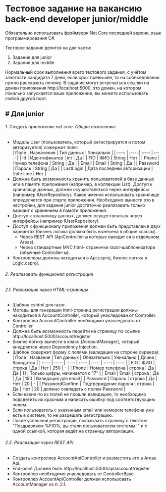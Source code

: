 # Тестовое задание на вакансию back-end developer junior/middle

Обязательно использовать фрэймворк Net Core последней версии, язык программирования C#.

Тестовое задание делится на две части:
1. Задание для junior 
2. Задание для middle 

Нормальный срок выполнения всего тестового задания, с учётом занятости кандидата 7 дней, если срок превышен, то на собеседовании нужно рассказать почему.
В задание могут встречаться ссылки на домен приложения http://localhost:5000, это домен, на котором локально запускается ваше приложение, вы можете использовать любой другой порт. 

## # Для junior

###### 1. Создать приложение net core. Общие пожелания:
  - Модель User (пользователь, который регистрируется и потом авторизуется) сожержит поля:   
  | Поле | Назначение | Тип данных | Уникально |
  | :---: | :---: | :---: | :---: |
  | Id | Идентификатор | int | Да |
  | FIO | ФИО | String | Нет |
  | Phone | Номер телефона | String | Да |
  | Email | Email | String | Да |
  | Password | Пароль | String | Да |
  | LastLogin | Дата последней авторизации | DateTime | Нет |  
  - Должна быть возможность хранить пользователей в базе данных или в памяти приложения (например, в коллекции List). Доступ к хранилищу данных, должен осуществляться через интерфейсы (например IUserRepository). Какое именно использовать хранилище определяется при старте приложения. Необходимо вынести это в настройки, для задания junior достаточно реализовать только вариант с хранением в памяти приложения.
  - Доступ к хранилищу данных, должен осуществляться через интерфейсы (например IUserRepository).
  - Доступ к функционалу приложения должен быть представлен в двух вариантах (бизнес логика должна быть вынесена в общие классы).
    + Через REST API (ApiController-ы которые находят ся в отдельном Areas).
    + Через стандартные MVC html-  странички razor-шаблонизатора (обычные Controller-ы).
  - Контроллеры должны находиться в Api.csproj, бизнес логика в Logic.csproj.
###### 2. Реализовать функционал регистрации
###### 2.1. Реализация через HTML-страницы
- Шаблон cshtml для razor.
- Методы для генерации html-страниц регистрации должны находиться в AccountController, который унаследован от Controller.
- Контроллер AccountController необходимо унаследовать от Controller
- Должна быть возможность перейти на страницу по ссылке http://localhost:5000/account/register
- Бизнес логику вынести в класс (AccountManager), который внедряется через Dependency Injection.
- Шаблон содержит форму с полями (валидация на стороне сервера):      
| Поле | Название | Тип данных | Обязательно | Уникально | Длина | Валидатор |
| :---: | :---: | :---: | :---: | :---: | :---: | :---: |
| FIO | ФИО | строка | Да | Нет | 250 | - |
| Phone | Номер телефона | строка | Да | Да | 11 | Только цифры, начинается с "7" |
| Email | Email | строка | Да | Да | 150 | Валидация для email |
| Password | Пароль | строка | Да | Нет | 20 | - |
| PasswordConfirm | Подтверждение пароля | строка | Да | Нет | 20 | должно совпадать с полем Password | 
- Если какие-то из полей не прошли валидацию, то необходимо подсветить их красным и написать ошибку под соответствующим полем.
- Если пользователь с указанным email или номером телефона уже есть в системе, то не разрешать регистрацию.
- После успешной регистрации, показывать страницу с текстом "Поздравляем %FIO%, вы стали пользователем системы !" и с одной ссылкой, которая ведёт на страницу авторизации.
###### 2.2. Реализация через REST API
- Создать контроллер AccountApiController и разместить его в Areas Api.
- End-point Должен быть http://localhost:5000/api/account/register
- Контроллер необходимо унаследовать от ControllerBase. 
- Контроллер AccountApiController должен использовать AccountManager из п. 2.1.
    

